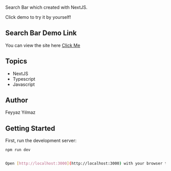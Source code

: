 Search Bar which created with NextJS.

Click demo to try it by yourself!

## Search Bar Demo Link

You can view the site here
[Click Me](https://quiet-unicorn-7ea109.netlify.app/)

## Topics

- NextJS
- Typescript
- Javascript

## Author

Feyyaz Yılmaz

## Getting Started

First, run the development server:

```bash
npm run dev


Open [http://localhost:3000](http://localhost:3000) with your browser to see the result.
```
